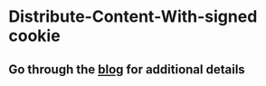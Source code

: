 # Distribute-Content-With-signed cookie
## Go through the [blog](https://srikargandhi.medium.com/using-a-signed-cookie-to-distribute-aws-s3-content-18644ef128dd "") for additional details

